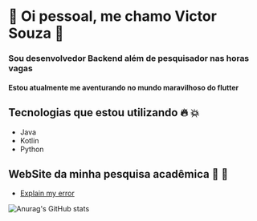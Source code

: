 # :star2: Oi pessoal, me chamo Victor Souza :star2:
### Sou desenvolvedor Backend além de pesquisador nas horas vagas
#### Estou atualmente me aventurando no mundo maravilhoso do flutter

## Tecnologias que estou utilizando :fire: :boom:
  * Java
  * Kotlin
  * Python
  
 ## WebSite da minha pesquisa acadêmica :muscle: :metal:
  * [Explain my error](http://victortirano.pythonanywhere.com/)

![Anurag's GitHub stats](https://github-readme-stats.vercel.app/api?username=victor-souza-vieira&show_icons=true&theme=tokyonight)
